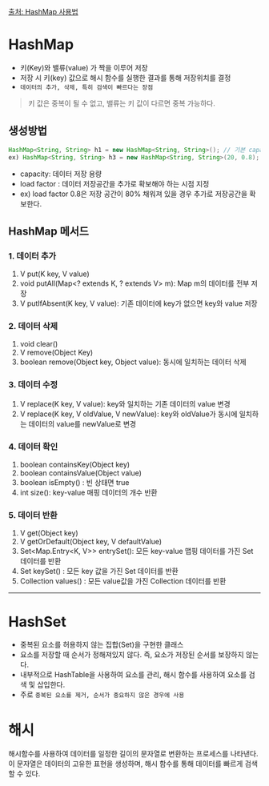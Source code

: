 [출처: HashMap 사용법](https://kadosholy.tistory.com/120)

# HashMap
- 키(Key)와 밸류(value) 가 짝을 이루어 저장 
- 저장 시 키(key) 값으로 해시 함수를 실행한 결과를 통해 저장위치를 결정
- `데이터의 추가, 삭제, 특히 검색이 빠르다는 장점`
> 키 값은 중복이 될 수 없고, 밸류는 키 값이 다르면 중복 가능하다. 

## 생성방법
```java
HashMap<String, String> h1 = new HashMap<String, String>(); // 기본 capacity 16, load factor:0.75
ex) HashMap<String, String> h3 = new HashMap<String, String>(20, 0.8);
```

- capacity: 데이터 저장 용량
- load factor : 데이터 저장공간을 추가로 확보해야 하는 시점 지정 
- ex) load factor 0.8은 저장 공간이 80% 채워져 있을 경우 추가로 저장공간을 확보한다.

## HashMap 메서드
### 1. 데이터 추가
1) V put(K key, V value)
2) void putAll(Map<? extends K, ? extends V> m): Map m의 데이터를 전부 저장 
3) V putIfAbsent(K key, V value): 기존 데이터에 key가 없으면 key와 value 저장 

### 2. 데이터 삭제 
1) void clear()
2) V remove(Object Key)
3) boolean remove(Object key, Object value): 동시에 일치하는 데이터 삭제 

### 3. 데이터 수정 
1) V replace(K key, V value): key와 일치하는 기존 데이터의 value 변경 
2) V replace(K key, V oldValue, V newValue): key와 oldValue가 동시에 일치하는 데이터의 value를 newValue로 변경

### 4. 데이터 확인
1) boolean containsKey(Object key)
2) boolean containsValue(Object value)
3) boolean isEmpty() : 빈 상태면 true
4) int size(): key-value 매핑 데이터의 개수 반환

### 5. 데이터 반환
1) V get(Object key)
2) V getOrDefault(Object key, V defaultValue)
3) Set<Map.Entry<K, V>> entrySet(): 모든 key-value 맵핑 데이터를 가진 Set 데이터를 반환
4) Set<K> keySet() : 모든 key 값을 가진 Set 데이터를 반환
5) Collection<V> values() : 모든 value값을 가진 Collection 데이터를 반환

---
# HashSet
- 중복된 요소를 허용하지 않는 집합(Set)을 구현한 클래스 
- 요소를 저장할 때 순서가 정해져있지 않다. 즉, 요소가 저장된 순서를 보장하지 않는다. 
- 내부적으로 HashTable을 사용하여 요소를 관리, 해시 함수를 사용하여 요소를 검색 및 삽입한다. 
- 주로 `중복된 요소를 제거, 순서가 중요하지 않은 경우에 사용`

# 해시
해시함수를 사용하여 데이터를 일정한 길이의 문자열로 변환하는 프로세스를 나타낸다.
이 문자열은 데이터의 고유한 표현을 생성하며, 해시 함수를 통해 데이터를 빠르게 검색할 수 있다.